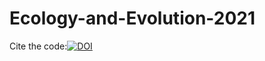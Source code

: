 # Ecology-and-Evolution-2021
Cite the code:[![DOI](https://zenodo.org/badge/442304055.svg)](https://zenodo.org/badge/latestdoi/442304055)

